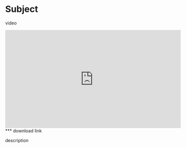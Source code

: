 Subject
=============
video
<iframe width="560" height="315" src="https://www.youtube-nocookie.com/embed/WMGbxqhPeo8?si=KgJGv4PLZCi5edH-" title="YouTube video player" frameborder="0" allow="accelerometer; autoplay; clipboard-write; encrypted-media; gyroscope; picture-in-picture; web-share" allowfullscreen></iframe>
***
download link

description

